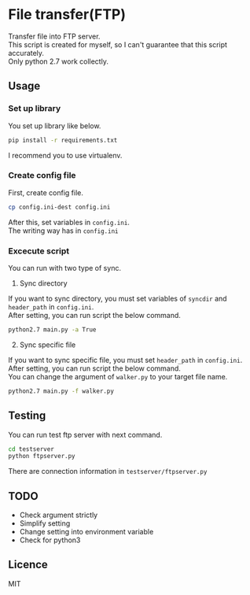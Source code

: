 # File transfer(FTP)

Transfer file into FTP server.  
This script is created for myself, so I can't guarantee that this script accurately.  
Only python 2.7 work collectly.


## Usage

### Set up library

You set up library like below.

```sh
pip install -r requirements.txt
```

I recommend you to use virtualenv.

### Create config file

First, create config file.
```sh
cp config.ini-dest config.ini
```

After this, set variables in `config.ini`.  
The writing way has in `config.ini`

### Excecute script 

You can run with two type of sync.  

1. Sync directory

If you want to sync directory, you must set variables of `syncdir` and `header_path` in `config.ini`.  
After setting, you can run script the below command.  

```sh
python2.7 main.py -a True
```

2. Sync specific file

If you want to sync specific file, you must set `header_path` in `config.ini`.  
After setting, you can run script the below command.  
You can change the argument of `walker.py` to your target file name.  

```sh
python2.7 main.py -f walker.py
```

## Testing

You can run test ftp server with next command.

```sh
cd testserver
python ftpserver.py
```

There are connection information in `testserver/ftpserver.py`

## TODO

- Check argument strictly
- Simplify setting
- Change setting into environment variable
- Check for python3

## Licence 

MIT
